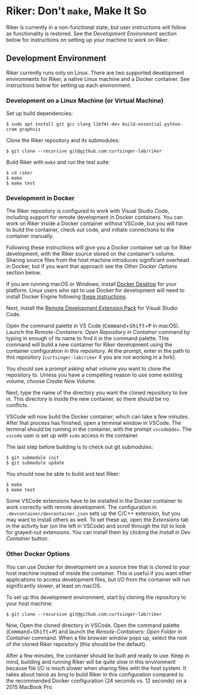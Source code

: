 # Riker: Don't `make`, Make It So
Riker is currently in a non-functional state, but user instructions will follow as functionality is restored. See the *Development Environment* section below for instructions on setting up your machine to work on Riker.

## Development Environment
Riker currently runs only on Linux. There are two supported development environments for Riker, a native Linux machine and a Docker container. See instructions below for setting up each environment.

### Development on a Linux Machine (or Virtual Machine)
Set up build dependencies:
```
$ sudo apt install git gcc clang libfmt-dev build-essential python-cram graphviz
```

Clone the Riker repository and its submodules:
```
$ git clone --recursive git@github.com:curtsinger-lab/riker
```

Build Riker with `make` and run the test suite:
```
$ cd riker
$ make
$ make test
```

### Development in Docker
The Riker repository is configured to work with Visual Studio Code, including support for remote development in Docker containers. You can work on Riker inside a Docker container without VSCode, but you will have to build the container, check out code, and initiate connections to the container manually.

Following these instructions will give you a Docker container set up for Riker development, with the Riker source stored on the container's volume. Sharing source files from the host machine introduces significant overhead in Docker, but if you want that approach see the *Other Docker Options* section below.

If you are running macOS or Windows, install [Docker Desktop](https://www.docker.com/products/docker-desktop) for your platform. Linux users who opt to use Docker for development will need to install Docker Engine following [these instructions](https://docs.docker.com/install/).

Next, install the [Remote Development Extension Pack](https://marketplace.visualstudio.com/items?itemName=ms-vscode-remote.vscode-remote-extensionpack) for Visual Studio Code.

Open the command palette in VS Code (<kbd>Command</kbd>+<kbd>Shift</kbd>+<kbd>P</kbd> in macOS). Launch the *Remote-Containers: Open Repository in Container* command by typing in enough of its name to find it in the command palette. This command will build a new container for Riker development using the container configuration in this repository. At the prompt, enter in the path to this repository (`curtsinger-lab/riker` if you are not working in a fork).

You should see a prompt asking what volume you want to clone the repository to. Unless you have a compelling reason to use some existing volume, choose *Create New Volume*.

Next, type the name of the directory you want the cloned repository to live in. This directory is inside the new container, so there should be no conflicts.

VSCode will now build the Docker container, which can take a few minutes. After that process has finished, open a terminal window in VSCode. The terminal should be running in the container, with the prompt `vscode@dev`. The `vscode` user is set up with `sudo` access in the container.

The last step before building is to check out git submodules:
```
$ git submodule init
$ git submodule update
```

You should now be able to build and test Riker:
```
$ make
$ make test
```

Some VSCode extensions have to be installed in the Docker container to work correctly with remote development. The configuration in `.devcontainer/devcontainer.json` sets up the C/C++ extension, but you may want to install others as well. To set these up, open the *Extensions* tab in the activity bar (on the left in VSCode) and scroll through the list to look for grayed-out extensions. You can install them by clicking the *Install in Dev Container* button.

### Other Docker Options
You can use Docker for development on a source tree that is cloned to your host machine instead of inside the container. This is useful if you want other applications to access development files, but I/O from the container will run significantly slower, at least on macOS.

To set up this development environment, start by cloning the repository to your host machine:
```
$ git clone --recursive git@github.com:curtsinger-lab/riker
```

Now, Open the cloned directory in VSCode. Open the command palette (<kbd>Command</kbd>+<kbd>Shift</kbd>+<kbd>P</kbd>) and launch the *Remote-Containers: Open Folder in Container* command. When a file browser window pops up, select the root of the cloned Riker repository (this should be the default).

After a few minutes, the container should be built and ready to use. Keep in mind, building and running Riker will be quite slow in this environment because file I/O is much slower when sharing files with the host system. It takes about twice as long to build Riker in this configuration compared to the recommended Docker configuration (24 seconds vs. 12 seconds) on a 2015 MacBook Pro.

